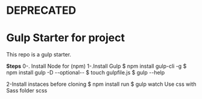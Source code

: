 # DEPRECATED

# Gulp Starter for project

This repo is a gulp starter.

**Steps**
0-. Install Node for (npm)
1-.Install Gulp
  $ npm install gulp-cli -g
  $ npm install gulp -D
  --optional--
  $ touch gulpfile.js
  $ gulp --help

2-Install instaces before cloning
  $ npm install
  run
  $ gulp watch
  Use css with Sass folder scss
